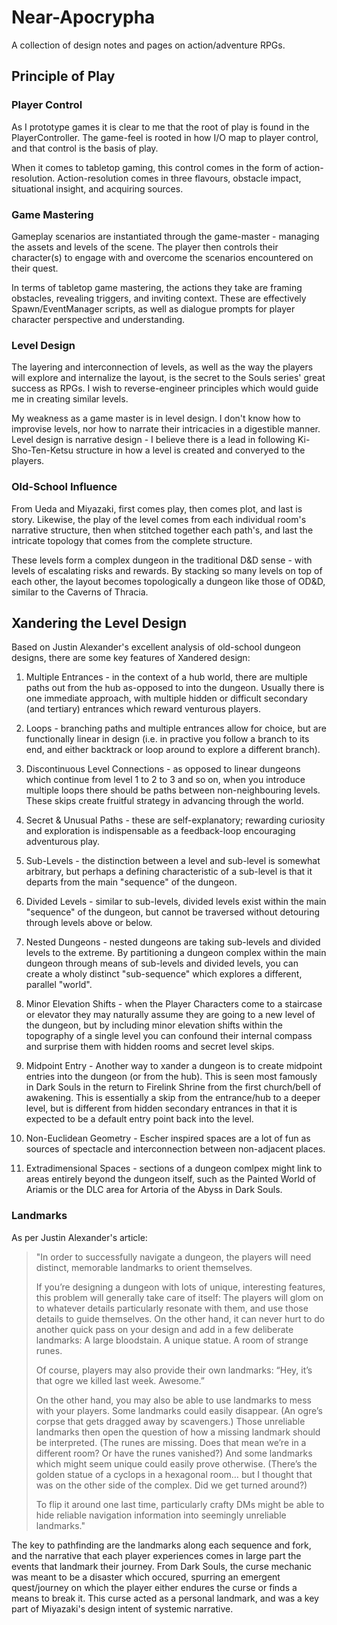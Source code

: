 # Near-Apocrypha
A collection of design notes and pages on action/adventure RPGs.

## Principle of Play

### Player Control
As I prototype games it is clear to me that the root of play is found in the PlayerController. The game-feel is rooted in how I/O map to player control, and that control is the basis of play. 

When it comes to tabletop gaming, this control comes in the form of action-resolution. Action-resolution comes in three flavours, obstacle impact, situational insight, and acquiring sources.

### Game Mastering
Gameplay scenarios are instantiated through the game-master - managing the assets and levels of the scene. The player then controls their character(s) to engage with and overcome the scenarios encountered on their quest.

In terms of tabletop game mastering, the actions they take are framing obstacles, revealing triggers, and inviting context. These are effectively Spawn/EventManager scripts, as well as dialogue prompts for player character perspective and understanding.

### Level Design
The layering and interconnection of levels, as well as the way the players will explore and internalize the layout, is the secret to the Souls series' great success as RPGs. I wish to reverse-engineer principles which would guide me in creating similar levels.

My weakness as a game master is in level design. I don't know how to improvise levels, nor how to narrate their intricacies in a digestible manner. Level design is narrative design - I believe there is a lead in following Ki-Sho-Ten-Ketsu structure in how a level is created and converyed to the players. 

### Old-School Influence
From Ueda and Miyazaki, first comes play, then comes plot, and last is story. Likewise, the play of the level comes from each individual room's narrative structure, then when stitched together each path's, and last the intricate topology that comes from the complete structure. 

These levels form a complex dungeon in the traditional D&D sense - with levels of escalating risks and rewards. By stacking so many levels on top of each other, the layout becomes topologically a dungeon like those of OD&D, similar to the Caverns of Thracia.

## Xandering the Level Design
Based on Justin Alexander's excellent analysis of old-school dungeon designs, there are some key features of Xandered design:

1. Multiple Entrances - in the context of a hub world, there are multiple paths out from the hub as-opposed to into the dungeon. Usually there is one immediate approach, with multiple hidden or difficult secondary (and tertiary) entrances which reward venturous players.

2. Loops - branching paths and multiple entrances  allow for choice, but are functionally linear in design (i.e. in practive you follow a branch to its end, and either backtrack or loop around to explore a different branch). 

3. Discontinuous Level Connections - as opposed to linear dungeons which continue from level 1 to 2 to 3 and so on, when you introduce multiple loops there should be paths between non-neighbouring levels. These skips create fruitful strategy in advancing through the world.

4. Secret & Unusual Paths - these are self-explanatory; rewarding curiosity and exploration is indispensable as a feedback-loop encouraging adventurous play.

5. Sub-Levels - the distinction between a level and sub-level is somewhat arbitrary, but perhaps a defining characteristic of a sub-level is that it departs from the main "sequence" of the dungeon. 

6. Divided Levels - similar to sub-levels, divided levels exist within the main "sequence" of the dungeon, but cannot be traversed without detouring through levels above or below.

7. Nested Dungeons - nested dungeons are taking sub-levels and divided levels to the extreme. By partitioning a dungeon complex within the main dungeon through means of sub-levels and divided levels, you can create a wholy distinct "sub-sequence" which explores a different, parallel "world".

8. Minor Elevation Shifts - when the Player Characters come to a staircase or elevator they may naturally assume they are going to a new level of the dungeon, but by including minor elevation shifts within the topography of a single level you can confound their internal compass and surprise them with hidden rooms and secret level skips.

9. Midpoint Entry - Another way to xander a dungeon is to create midpoint entries into the dungeon (or from the hub). This is seen most famously in Dark Souls in the return to Firelink Shrine from the first church/bell of awakening. This is essentially a skip from the entrance/hub to a deeper level, but is different from hidden secondary entrances in that it is expected to be a default entry point back into the level.

10. Non-Euclidean Geometry - Escher inspired spaces are a lot of fun as sources of spectacle and interconnection between non-adjacent places. 

11. Extradimensional Spaces - sections of a dungeon comlpex might link to areas entirely beyond the dungeon itself, such as the Painted World of Ariamis or the DLC area for Artoria of the Abyss in Dark Souls.

### Landmarks

As per Justin Alexander's article:

<blockquote>
"In order to successfully navigate a dungeon, the players will need distinct, memorable landmarks to orient themselves.  

If you’re designing a dungeon with lots of unique, interesting features, this problem will generally take care of itself: The players will glom on to whatever details particularly resonate with them, and use those details to guide themselves. On the other hand, it can never hurt to do another quick pass on your design and add in a few deliberate landmarks: A large bloodstain. A unique statue. A room of strange runes.  

Of course, players may also provide their own landmarks: “Hey, it’s that ogre we killed last week. Awesome.”  

On the other hand, you may also be able to use landmarks to mess with your players. Some landmarks could easily disappear. (An ogre’s corpse that gets dragged away by scavengers.) Those unreliable landmarks then open the question of how a missing landmark should be interpreted. (The runes are missing. Does that mean we’re in a different room? Or have the runes vanished?) And some landmarks which might seem unique could easily prove otherwise. (There’s the golden statue of a cyclops in a hexagonal room… but I thought that was on the other side of the complex. Did we get turned around?)  

To flip it around one last time, particularly crafty DMs might be able to hide reliable navigation information into seemingly unreliable landmarks."  
</blockquote>

The key to pathfinding are the landmarks along each sequence and fork, and the narrative that each player experiences comes in large part the events that landmark their journey. From Dark Souls, the curse mechanic was meant to be a disaster which occured, spurring an emergent quest/journey on which the player either endures the curse or finds a means to break it. This curse acted as a personal landmark, and was a key part of Miyazaki's design intent of systemic narrative.